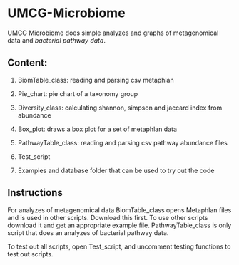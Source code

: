 # UMCG-Microbiome
UMCG Microbiome does simple analyzes and graphs of metagenomical data and _bacterial pathway data_. 

## Content:
1. BiomTable_class: reading and parsing csv metaphlan
2. Pie_chart: pie chart of a taxonomy group
3. Diversity_class: calculating shannon, simpson and jaccard index from abundance
4. Box_plot: draws a box plot for a set of metaphlan data
5. PathwayTable_class: reading and parsing csv pathway abundance files
6. Test_script

7. Examples and database folder that can be used to try out the code

## Instructions
For analyzes of metagenomical data BiomTable_class opens Metaphlan files and is used in other scripts. 
Download this first. To use other scripts download it and get an appropriate example file. 
PathwayTable_class is only script that does an analyzes of bacterial pathway data.

To test out all scripts, open Test_script, and uncomment testing functions to test out scripts.

